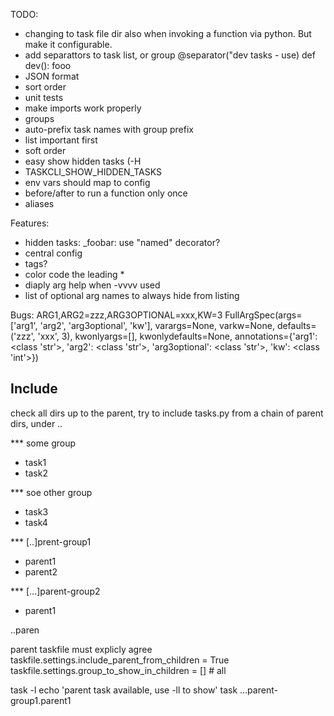 TODO:
- changing to task file dir also when invoking a function via python. But make it configurable.
- add separattors to task list, or group
  @separator("dev tasks - use)
  def dev():
    fooo
- JSON format
- sort order
- unit tests
- make imports work properly
- groups
- auto-prefix task names with group prefix
- list important first
- soft order
- easy show hidden tasks (-H
- TASKCLI_SHOW_HIDDEN_TASKS
- env vars should map to config
- before/after to run a function only once
- aliases

Features:
- hidden tasks: _foobar: use "named" decorator?
- central config
- tags?
- color code the leading *
- diaply arg help when -vvvv used
- list of optional arg names to always hide from listing

Bugs:
    ARG1,ARG2=zzz,ARG3OPTIONAL=xxx,KW=3
FullArgSpec(args=['arg1', 'arg2', 'arg3optional', 'kw'], varargs=None, varkw=None, defaults=('zzz', 'xxx', 3), kwonlyargs=[], kwonlydefaults=None, annotations={'arg1': <class 'str'>, 'arg2': <class 'str'>, 'arg3optional': <class 'str'>, 'kw': <class 'int'>})


## Include
check all dirs up to the parent,
try to include tasks.py from a chain of parent dirs, under ..

*** some group
* task1
* task2

*** soe other group
* task3
* task4

*** [..]prent-group1
* parent1
* parent2

*** [...]parent-group2
* parent1

..paren

parent taskfile must explicly agree
taskfile.settings.include_parent_from_children = True
taskfile.settings.group_to_show_in_children = [] # all

task -l
echo 'parent task available, use -ll to show'
task ...parent-group1.parent1